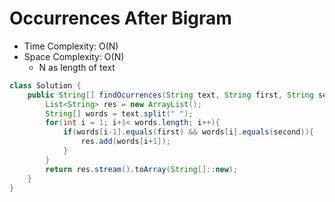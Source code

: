 # Occurrences After Bigram

- Time Complexity: O(N)
- Space Complexity: O(N)
  - N as length of text

```java
class Solution {
    public String[] findOcurrences(String text, String first, String second) {
        List<String> res = new ArrayList();
        String[] words = text.split(" ");
        for(int i = 1; i+1< words.length; i++){
            if(words[i-1].equals(first) && words[i].equals(second)){
                res.add(words[i+1]);
            }
        }
        return res.stream().toArray(String[]::new);
    }
}
```
